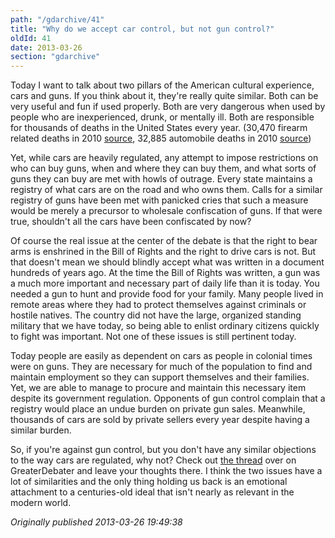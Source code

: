 ```yaml
---
path: "/gdarchive/41"
title: "Why do we accept car control, but not gun control?"
oldId: 41
date: 2013-03-26
section: "gdarchive"
---
```

Today I want to talk about two pillars of the American cultural experience, cars and guns. If you think about it, they're really quite similar. Both can be very useful and fun if used properly. Both are very dangerous when used by people who are inexperienced, drunk, or mentally ill. Both are responsible for thousands of deaths in the United States every year. (30,470 firearm related deaths in 2010 [source](http://en.wikipedia.org/wiki/Gun_violence_in_the_United_States), 32,885 automobile deaths in 2010 [source](http://en.wikipedia.org/wiki/List_of_motor_vehicle_deaths_in_U.S._by_year)) 

Yet, while cars are heavily regulated, any attempt to impose restrictions on who can buy guns, when and where they can buy them, and what sorts of guns they can buy are met with howls of outrage. Every state maintains a registry of what cars are on the road and who owns them. Calls for a similar registry of guns have been met with panicked cries that such a measure would be merely a precursor to wholesale confiscation of guns. If that were true, shouldn't all the cars have been confiscated by now?

Of course the real issue at the center of the debate is that the right to bear arms is enshrined in the Bill of Rights and the right to drive cars is not. But that doesn't mean we should blindly accept what was written in a document hundreds of years ago. At the time the Bill of Rights was written, a gun was a much more important and necessary part of daily life than it is today. You needed a gun to hunt and provide food for your family. Many people lived in remote areas where they had to protect themselves against criminals or hostile natives. The country did not have the large, organized standing military that we have today, so being able to enlist ordinary citizens quickly to fight was important. Not one of these issues is still pertinent today.

Today people are easily as dependent on cars as people in colonial times were on guns. They are necessary for much of the population to find and maintain employment so they can support themselves and their families. Yet, we are able to manage to procure and maintain this necessary item despite its government regulation. Opponents of gun control complain that a registry would place an undue burden on private gun sales. Meanwhile, thousands of cars are sold by private sellers every year despite having a similar burden.

So, if you're against gun control, but you don't have any similar objections to the way cars are regulated, why not? Check out [the thread](http://www.greaterdebater.com/80355/) over on GreaterDebater and leave your thoughts there. I think the two issues have a lot of similarities and the only thing holding us back is an emotional attachment to a centuries-old ideal that isn't nearly as relevant in the modern world.

*Originally published 2013-03-26 19:49:38*